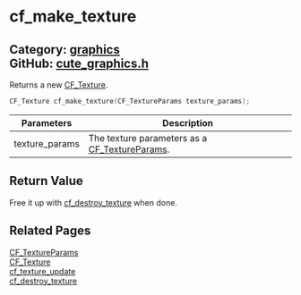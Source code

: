 [//]: # (This file is automatically generated by Cute Framework's docs parser.)
[//]: # (Do not edit this file by hand!)
[//]: # (See: https://github.com/RandyGaul/cute_framework/blob/master/samples/docs_parser.cpp)
[](../header.md ':include')

# cf_make_texture

Category: [graphics](/api_reference?id=graphics)  
GitHub: [cute_graphics.h](https://github.com/RandyGaul/cute_framework/blob/master/include/cute_graphics.h)  
---

Returns a new [CF_Texture](/graphics/cf_texture.md).

```cpp
CF_Texture cf_make_texture(CF_TextureParams texture_params);
```

Parameters | Description
--- | ---
texture_params | The texture parameters as a [CF_TextureParams](/graphics/cf_textureparams.md).

## Return Value

Free it up with [cf_destroy_texture](/graphics/cf_destroy_texture.md) when done.

## Related Pages

[CF_TextureParams](/graphics/cf_textureparams.md)  
[CF_Texture](/graphics/cf_texture.md)  
[cf_texture_update](/graphics/cf_texture_update.md)  
[cf_destroy_texture](/graphics/cf_destroy_texture.md)  
